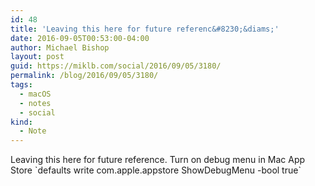 ```yaml
---
id: 48
title: 'Leaving this here for future referenc&#8230;&diams;'
date: 2016-09-05T00:53:00-04:00
author: Michael Bishop
layout: post
guid: https://miklb.com/social/2016/09/05/3180/
permalink: /blog/2016/09/05/3180/
tags:
  - macOS
  - notes
  - social
kind:
  - Note
---
```

<p>Leaving this here for future reference. Turn on debug menu in Mac App Store `defaults write com.apple.appstore ShowDebugMenu -bool true`</p>